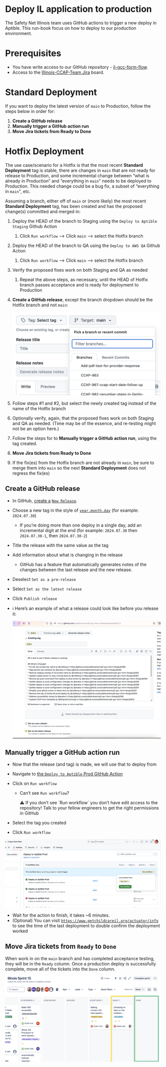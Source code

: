 # Deploy IL application to production

The Safety Net Illinois team uses GitHub actions to trigger a new deploy in Aptible. This run-book focus on how to deploy to our production environment.

# Prerequisites

- You have write access to our GitHub repository - [il-gcc-form-flow](https://github.com/codeforamerica/il-gcc-form-flow).
- Access to the [Illinois-CCAP-Team Jira](https://codeforamerica.atlassian.net/jira/software/c/projects/CCAP/boards/7) board.

# Standard Deployment

If you want to deploy the latest version of `main` to Production, follow the steps below in order for:

1. **Create a GitHub release**
2. **Manually trigger a GitHub action run**
3. **Move Jira tickets from Ready to Done**

# Hotfix Deployment

The use case/scenario for a Hotfix is that the most recent **Standard Deployment** tag is stable, there are changes in `main` that are not ready for release to Production, and some incremental change between “what is already in Production” and “everything in `main`" needs to be deployed to Production. This needed change could be a bug fix, a subset of “everything in `main`", etc.

Assuming a branch, either off of `main` or (more likely) the most recent **Standard Deployment** tag, has been created and has the proposed change(s) committed and merged in:

1. Deploy the HEAD of the branch to Staging using the `Deploy to Aptible Staging` Github Action
    1. Click `Run workflow` —> Click `main` —> select the Hotfix branch
2. Deploy the HEAD of the branch to QA using the `Deploy to AWS QA` Github Action
    1. Click `Run workflow` —> Click `main` —> select the Hotfix branch
3. Verify the proposed fixes work on both Staging and QA as needed
    1. Repeat the above steps, as necessary, until the HEAD of Hotfix branch passes acceptance and is ready for deployment to Production
4. **Create a GitHub release**, except the branch dropdown should be the Hotfix branch and not `main`:

   ![Screenshot 2025-08-15 at 9.40.34 AM.png](/docs/images/Screenshot_2025-08-15_at_9.40.34_AM.png)

5. Follow steps #1 and #2, but select the newly created tag instead of the name of the Hotfix branch
6. Optionally verify, again, that the proposed fixes work on both Staging and QA as needed. (Time may be of the essence, and re-testing might not be an option here.)
7. Follow the steps for to **Manually trigger a GitHub action run**, using the tag created.
8. **Move Jira tickets from Ready to Done**
9. If the fix(es) from the Hotfix branch are not already in `main`, be sure to merge them into `main` so the next **Standard Deployment** does not regress the fix(es)

## Create a GitHub release

- In GitHub, [create a](https://github.com/codeforamerica/il-gcc-form-flow/tags) [`New Release`](https://github.com/codeforamerica/il-gcc-form-flow/releases/new).

- Choose a new tag in the style of [`year.month.day`](http://year.month.day) (for example: `2024.07.30`)
    - If you’re doing more than one deploy in a single day, add an incremental digit at the end (for example: `2024.07.30` then `2024.07.30-1`, then `2024.07.30-2`)
- Title the release with the same value as the tag
- Add information about what is changing in the release
    - GitHub has a feature that automatically generates notes of the changes between the last release and the new release.
- Deselect `Set as a pre-release`
- Select `Set as the latest release`
- Click `Publish release`

- ℹ️ Here’s an example of what a release could look like before you release it:

  ![Untitled](/docs/images/Untitled.png)


## Manually trigger a GitHub action run

- Now that the release (and tag) is made, we will use that to deploy from
- Navigate to [the `Deploy to Aptible` Prod GitHub Action](https://github.com/codeforamerica/il-gcc-form-flow/actions/workflows/deploy-to-prod.yaml)
- Click on `Run workflow`
    - Can’t see `Run workflow`?

        <aside>
        ⚠️ If you don’t see `Run workflow` you don’t have edit access to the repository! Talk to your fellow engineers to get the right permissions in GitHub

        </aside>

- Select the tag you created
- Click `Run workflow`

![Untitled](/docs/images/Untitled%201.png)

- Wait for the action to finish, it takes ~6 minutes.
- (Optional) You can visit [`https://www.getchildcareil.org/actuator/info`](https://www.getchildcareil.org/actuator/info) to see the time of the last deployment to double confirm the deployment worked

## Move Jira tickets from `Ready` to `Done`

When work in on the `main` branch and has completed acceptance testing, they will be in the `Ready` column. Once a production deploy is successfully complete, move all of the tickets into the `Done` column.

![Untitled](/docs/images//Untitled%202.png)